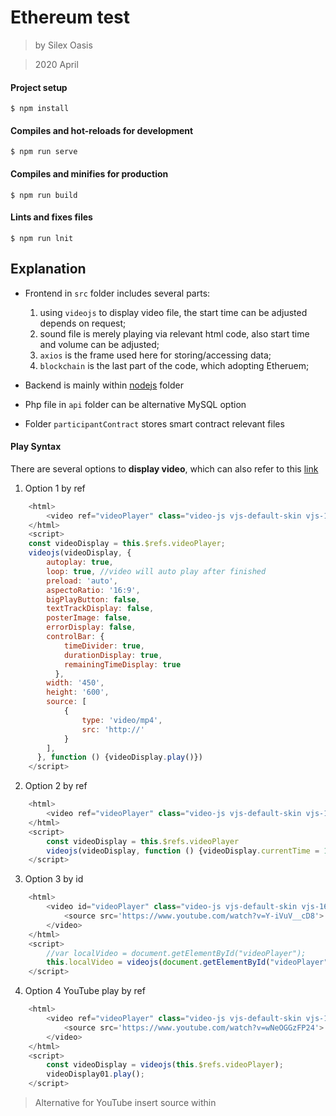 # Ethereum test

> by Silex Oasis

> 2020 April

#### Project setup
``` node
$ npm install
```

#### Compiles and hot-reloads for development
```
$ npm run serve
```

#### Compiles and minifies for production
```
$ npm run build
```

#### Lints and fixes files
```
$ npm run lnit
```

## Explanation

* Frontend in `src` folder includes several parts:
    1. using `videojs` to display video file, the start time can be adjusted depends on request;
    2. sound file is merely playing via relevant html code, also start time and volume can be adjusted;
    3. `axios` is the frame used here for storing/accessing data;
    4. `blockchain` is the last part of the code, which adopting Etheruem;   


* Backend is mainly within [nodejs](./nodejs/README.md) folder


* Php file in `api` folder can be alternative MySQL option


* Folder `participantContract` stores smart contract relevant files 

#### Play Syntax


There are several options to **display video**, which can also refer to this [link]( https://docs.videojs.com/tutorial-player-workflows.html#dealing-with-the-source-or-the-poster-on-the-player)


1. Option 1 by ref
``` javascript
    <html>
        <video ref="videoPlayer" class="video-js vjs-default-skin vjs-16-9" data-setup="{}"></video>
    </html>
    <script>
    const videoDisplay = this.$refs.videoPlayer;
    videojs(videoDisplay, {
        autoplay: true, 
        loop: true, //video will auto play after finished
        preload: 'auto',
        aspectoRatio: '16:9',
        bigPlayButton: false,
        textTrackDisplay: false,
        posterImage: false,
        errorDisplay: false,
        controlBar: {
            timeDivider: true,
            durationDisplay: true,
            remainingTimeDisplay: true
          },
        width: '450',
        height: '600',
        source: [
            {
                type: 'video/mp4',
                src: 'http://'
            }
        ],
      }, function () {videoDisplay.play()})
    </script>
```
2. Option 2 by ref
``` javascript
    <html>
        <video ref="videoPlayer" class="video-js vjs-default-skin vjs-16-9" data-setup="{}"></video>
    </html>
    <script>
        const videoDisplay = this.$refs.videoPlayer
        videojs(videoDisplay, function () {videoDisplay.currentTime = 10; videoDisplay.play()})
    </script>
```
3. Option 3 by id
``` javascript
    <html>
        <video id="videoPlayer" class="video-js vjs-default-skin vjs-16-9" data-setup="{}">
            <source src='https://www.youtube.com/watch?v=Y-iVuV__cD8'>
        </video>
    </html>
    <script>
        //var localVideo = document.getElementById("videoPlayer");
        this.localVideo = videojs(document.getElementById("videoPlayer"), { "techOrder": ["youtube", "hls","flash","html5"]}, function () {})
    </script>
```

4. Option 4 YouTube play by ref
``` javascript
    <html>
        <video ref="videoPlayer" class="video-js vjs-default-skin vjs-16-9" data-setup="{}">
            <source src='https://www.youtube.com/watch?v=wNeOGGzFP24'>
        </video>
    </html>
    <script>
        const videoDisplay = videojs(this.$refs.videoPlayer);
        videoDisplay01.play();
    </script>
```
> Alternative for YouTube insert source within <script>

``` javascript
    <script>
    this.youtubePlayer = videojs(
        document.getElementById("youtube-video"), 
        {"techOrder": ["youtube", "html5"], 
        "sources": [{ "type": "video/youtube", "src": "https://www.youtube.com/watch?v=hGW4b28wF80"}]}, 
        function () {})
    </script>
```
> mount YouTube CSS as below

``` javascript
      let minYoutuBer = document.createElement('script');
      minYoutuBer.setAttribute('src',"./dist/youtube.min.js");
      minYoutuBer.async = true;
      document.head.appendChild(minYoutuBer);

      let minYoutuBerNode = document.createElement('script');
      minYoutuBerNode.setAttribute('src',"../node_modules/video.js/dist/video-js.min.css");
      minYoutuBerNode.async = true;
      document.head.appendChild(minYoutuBerNode);
```

There are several options to **play sound**

1. Option 1 straight play by id
``` javascript
    <html>
      <audio id="Sound" controls autoplay preload="auto">
        <source src="./folder/file">
      </audio>
    </html>
    <script>
        var soundTrack = document.getElementById("Sound");
        soundTrack.play(soundTrack.currentTime = 20, soundTrack.volume = 0.5);
    </script>
```
#### Scrolling 

* The search page adopts code [link]( https://www.npmjs.com/package/vue-virtual-scroll-list)

* Files in `line` folder is functioned as database

### Frontend required package
```
$ npm install video.js
```
```
$ npm install --save videojs-contrib-hls
```
```
$ npm install bootstrap-vue
```
```
$ npm install vue-router
```
```
$ npm install web3@1.2.6
```
> python [2.7](https://askubuntu.com/questions/981118/correct-way-to-install-python-2-7-on-ubuntu-17-10) might be required; further information please refer to [2 — Install Web3](https://medium.com/b2expand/install-web3-fc96b885a7b)
```
$ npm install axios
```
```
$ npm install vue-virtual-scroll-list
```



